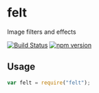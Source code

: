felt
============

Image filters and effects

[![Build Status](https://img.shields.io/travis/jseidelin/felt.svg)](https://travis-ci.org/jseidelin/felt)
[![npm version](https://img.shields.io/npm/v/felt.svg)](https://www.npmjs.com/package/felt)

## Usage

```javascript
var felt = require("felt");
```